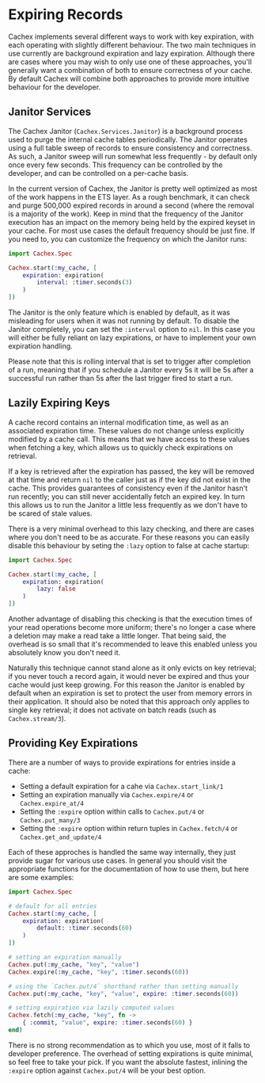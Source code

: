 # Expiring Records

Cachex implements several different ways to work with key expiration, with each operating with slightly different behaviour. The two main techniques in use currently are background expiration and lazy expiration. Although there are cases where you may wish to only use one of these approaches, you'll generally want a combination of both to ensure correctness of your cache. By default Cachex will combine both approaches to provide more intuitive behaviour for the developer.

## Janitor Services

The Cachex Janitor (`Cachex.Services.Janitor`) is a background process used to purge the internal cache tables periodically. The Janitor operates using a full table sweep of records to ensure consistency and correctness. As such, a Janitor sweep will run somewhat less frequently - by default only once every few seconds. This frequency can be controlled by the developer, and can be controlled on a per-cache basis.

In the current version of Cachex, the Janitor is pretty well optimized as most of the work happens in the ETS layer. As a rough benchmark, it can check and purge 500,000 expired records in around a second (where the removal is a majority of the work). Keep in mind that the frequency of the Janitor execution has an impact on the memory being held by the expired keyset in your cache. For most use cases the default frequency should be just fine. If you need to, you can customize the frequency on which the Janitor runs:

```elixir
import Cachex.Spec

Cachex.start(:my_cache, [
    expiration: expiration(
        interval: :timer.seconds(3)
    )
])
```

The Janitor is the only feature which is enabled by default, as it was misleading for users when it was not running by default. To disable the Janitor completely, you can set the `:interval` option to `nil`. In this case you will either be fully reliant on lazy expirations, or have to implement your own expiration handling.

Please note that this is rolling interval that is set to trigger after completion of a run, meaning that if you schedule a Janitor every 5s it will be 5s after a successful run rather than 5s after the last trigger fired to start a run.

## Lazily Expiring Keys

A cache record contains an internal modification time, as well as an associated expiration time. These values do not change unless explicitly modified by a cache call. This means that we have access to these values when fetching a key, which allows us to quickly check expirations on retrieval.

If a key is retrieved after the expiration has passed, the key will be removed at that time and return `nil` to the caller just as if the key did not exist in the cache. This provides guarantees of consistency even if the Janitor hasn't run recently; you can still never accidentally fetch an expired key. In turn this allows us to run the Janitor a little less frequently as we don't have to be scared of stale values.

There is a very minimal overhead to this lazy checking, and there are cases where you don't need to be as accurate. For these reasons you can easily disable this behaviour by seting the `:lazy` option to false at cache startup:

```elixir
import Cachex.Spec

Cachex.start(:my_cache, [
    expiration: expiration(
        lazy: false
    )
])
```

Another advantage of disabling this checking is that the execution times of your read operations become more uniform; there's no longer a case where a deletion may make a read take a little longer. That being said, the overhead is so small that it's recommended to leave this enabled unless you absolutely know you don't need it.

Naturally this technique cannot stand alone as it only evicts on key retrieval; if you never touch a record again, it would never be expired and thus your cache would just keep growing. For this reason the Janitor is enabled by default when an expiration is set to protect the user from memory errors in their application. It should also be noted that this approach only applies to single key retrieval; it does not activate on batch reads (such as `Cachex.stream/3`).

## Providing Key Expirations

There are a number of ways to provide expirations for entries inside a cache:

* Setting a default expiration for a cahe via `Cachex.start_link/1`
* Setting an expiration manually via `Cachex.expire/4` or `Cachex.expire_at/4`
* Setting the `:expire` option within calls to `Cachex.put/4` or `Cachex.put_many/3`
* Setting the `:expire` option within return tuples in `Cachex.fetch/4` or `Cachex.get_and_update/4`

Each of these approches is handled the same way internally, they just provide sugar for various use cases. In general you should visit the appropriate functions for the documentation of how to use them, but here are some examples:


```elixir
import Cachex.Spec

# default for all entries
Cachex.start(:my_cache, [
    expiration: expiration(
        default: :timer.seconds(60)
    )
])

# setting an expiration manually
Cachex.put(:my_cache, "key", "value")
Cachex.expire(:my_cache, "key", :timer.seconds(60))

# using the `Cachex.put/4` shorthand rather than setting manually
Cachex.put(:my_cache, "key", "value", expire: :timer.seconds(60))

# setting expiration via lazily computed values
Cachex.fetch(:my_cache, "key", fn ->
    { :commit, "value", expire: :timer.seconds(60) }
end)
```

There is no strong recommendation as to which you use, most of it falls to developer preference. The overhead of setting expirations is quite minimal, so feel free to take your pick. If you want the absolute fastest, inlining the `:expire` option against `Cachex.put/4` will be your best option.
